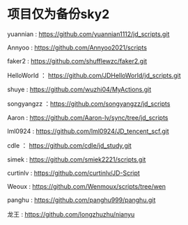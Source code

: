 # 项目仅为备份sky2
 
yuannian : https://github.com/yuannian1112/jd_scripts.git

Annyoo : https://github.com/Annyoo2021/scripts

faker2 : https://github.com/shufflewzc/faker2.git

HelloWorld ： https://github.com/JDHelloWorld/jd_scripts.git

shuye : https://github.com/wuzhi04/MyActions.git

songyangzz ：https://github.com/songyangzz/jd_scripts

Aaron : https://github.com/Aaron-lv/sync/tree/jd_scripts

lml0924 : https://github.com/lml0924/JD_tencent_scf.git

cdle ： https://github.com/cdle/jd_study.git

simek : https://github.com/smiek2221/scripts.git

curtinlv : https://github.com/curtinlv/JD-Script

Weoux : https://github.com/Wenmoux/scripts/tree/wen

panghu : https://github.com/panghu999/panghu.git

龙王 : https://github.com/longzhuzhu/nianyu



